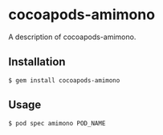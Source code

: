# cocoapods-amimono

A description of cocoapods-amimono.

## Installation

    $ gem install cocoapods-amimono

## Usage

    $ pod spec amimono POD_NAME
